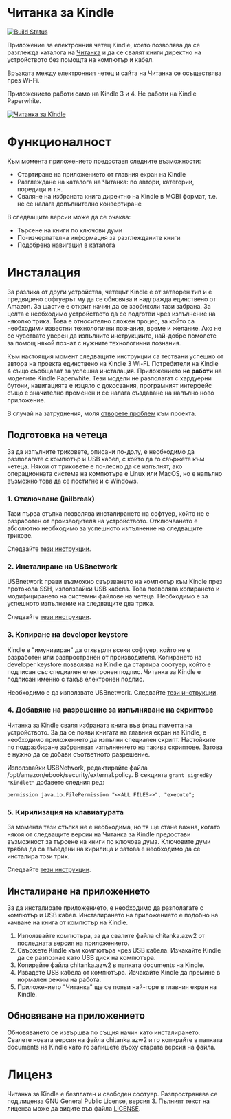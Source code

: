 Читанка за Kindle
=================

[![Build Status](https://travis-ci.org/kaloyan-raev/chitanka4kindle.svg?branch=master)](https://travis-ci.org/kaloyan-raev/chitanka4kindle)

Приложение за електронния четец Kindle, което позволява да се разглежда каталога на [Читанка](http://chitanka.info/) и да се свалят книги директно на устройството без помощта на компютър и кабел.

Връзката между електронния четец и сайта на Читанка се осъществява през Wi-Fi.

Приложението работи само на Kindle 3 и 4. Не работи на Kindle Paperwhite.

[![Читанка за Kindle](http://img.youtube.com/vi/Ym1GvY1qjwg/0.jpg)](http://www.youtube.com/watch?v=Ym1GvY1qjwg)

Функционалност
==============

Към момента приложението предоставя следните възможности:
* Стартиране на приложението от главния екран на Kindle
* Разглеждане на каталога на Читанка: по автори, категории, поредици и т.н.
* Сваляне на избраната книга директно на Kindle в MOBI формат, т.е. не се налага допълнително конвертиране

В следващите версии може да се очаква:
* Търсене на книги по ключови думи
* По-изчерпателна информация за разглежданите книги
* Подобрена навигация в каталога

Инсталация
==========

За разлика от други устройства, четецът Kindle е от затворен тип и е предвидено софтуерът му да се обновява и надгражда единствено от Amazon. За щастие е открит начин да се заобиколи тази забрана. За целта е необходимо устройството да се подготви чрез изпълнение на няколко трика. Това е относително сложен процес, за който са необходими известни технологични познания, време и желание. Ако не се чувствате уверен да изпълните инструкциите, най-добре помолете за помощ някой познат с нужните технологични познания. 

Към настоящия момент следващите инструкции са тествани успешно от автора на проекта единствено на Kindle 3 Wi-Fi. Потребители на Kindle 4 също съобщават за успешна инсталация. Приложението **не работи** на моделите Kindle Paperwhite. Тези модели не разполагат с хардуерни бутони, навигацията е изцяло с докосвания, програмният интерфейс също е значително променен и се налага създаване на напълно ново приложение.

В случай на затруднения, моля [отворете проблем](https://github.com/kaloyan-raev/chitanka4kindle/issues/new) към проекта.

Подготовка на четеца
--------------------

За да изпълните триковете, описани по-долу, е необходимо да разполагате с компютър и USB кабел, с който да го свържете към четеца. Някои от триковете е по-лесно да се изпълнят, ако операционната система на компютъра е Linux или MacOS, но е напълно възможно това да се постигне и с Windows.

### 1. Отключване (jailbreak)

Тази първа стъпка позволява инсталирането на софтуер, който не е разработен от производителя на устройството. Отключването е абсолютно необходимо за успешното изпълнение на следващите трикове.

Следвайте [тези инструкции](http://www.mobileread.com/forums/showthread.php?t=88004).

### 2. Инсталиране на USBnetwork

USBnetwork прави възможно свързването на компютър към Kindle през протокола SSH, използвайки USB кабела. Това позволява копирането и модифицирането на системни файлове на четеца. Необходимо е за успешното изпълнение на следващите два трика.

Следвайте [тези инструкции](http://www.mobileread.com/forums/showthread.php?t=88004).

### 3. Копиране на developer keystore

Kindle е "имунизиран" да отхвърля всеки софтуер, който не е разработен или разпространен от производителя. Копирането на developer keystore позволява на Kindle да стартира софтуер, който е подписан със специален електронен подпис. Читанка за Kindle е подписан именно с такъв електронен подпис.

Необходимо е да използвате USBnetwork. Следвайте [тези инструкции](http://www.mobileread.com/forums/showthread.php?t=152294).

### 4. Добавяне на разрешение за изпълняване на скриптове

Читанка за Kindle сваля избраната книга във флаш паметта на устройството. За да се появи книгата на главния екран на Kindle, е необходимо приложението да изпълни специален скрипт. Настойките по подразбиране забраняват изпълнението на такива скриптове. Затова е нужно да се добави съответното разрешение.

Използвайки USBNetwork, редактирайте файла /opt/amazon/ebook/security/external.policy. В секцията `grant signedBy "Kindlet"` добавете следния ред:

`permission java.io.FilePermission "<<ALL FILES>>", "execute";`

### 5. Кирилизация на клавиатурата

За момента тази стъпка не е необходима, но тя ще стане важна, когато някоя от следващите версии на Читанка за Kindle предостави възможност за търсене на книги по ключова дума. Ключовите думи трябва да са въведени на кирилица и затова е необходимо да се инсталира този трик. 

Следвайте [тези инструкции](http://forum.myebook.bg/index.php?topic=131.0).

Инсталиране на приложението
---------------------------

За да инсталирате приложението, е необходимо да разполагате с компютър и USB кабел. Инсталирането на приложението е подобно на качване на книга от компютър на Kindle.

1. Използвайте компютъра, за да свалите файла chitanka.azw2 от [последната версия](https://github.com/kaloyan-raev/chitanka4kindle/releases/latest) на приложението.
2. Свържете Kindle към компютъра чрез USB кабела. Изчакайте Kindle да се разпознае като USB диск на компютъра.
3. Копирайте файла chitanka.azw2 в папката documents на Kindle.
4. Извадете USB кабела от компютъра. Изчакайте Kindle да премине в нормален режим на работа.
5. Приложението "Читанка" ще се появи най-горе в главния екран на Kindle.

Обновяване на приложението
--------------------------

Обновяването се извършва по същия начин като инсталирането. Свалете новата версия на файла chitanka.azw2 и го копирайте в папката documents на Kindle като го запишете върху старата версия на файла.

Лиценз
======

Читанка за Kindle е безплатен и свободен софтуер. Разпространява се под лиценза GNU General Public License, версия 3. Пълният текст на лиценза може да видите във файла [LICENSE](https://github.com/kaloyan-raev/chitanka4kindle/blob/master/LICENSE).
